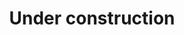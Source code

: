 ---
permalink: /research/
title: "Under construction"
header:
  image: /assets/images/thumbnail/research.png
---